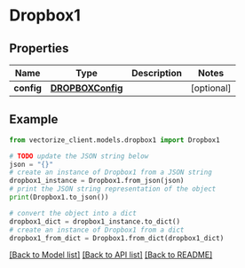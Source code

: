# Dropbox1


## Properties

Name | Type | Description | Notes
------------ | ------------- | ------------- | -------------
**config** | [**DROPBOXConfig**](DROPBOXConfig.md) |  | [optional] 

## Example

```python
from vectorize_client.models.dropbox1 import Dropbox1

# TODO update the JSON string below
json = "{}"
# create an instance of Dropbox1 from a JSON string
dropbox1_instance = Dropbox1.from_json(json)
# print the JSON string representation of the object
print(Dropbox1.to_json())

# convert the object into a dict
dropbox1_dict = dropbox1_instance.to_dict()
# create an instance of Dropbox1 from a dict
dropbox1_from_dict = Dropbox1.from_dict(dropbox1_dict)
```
[[Back to Model list]](../README.md#documentation-for-models) [[Back to API list]](../README.md#documentation-for-api-endpoints) [[Back to README]](../README.md)


